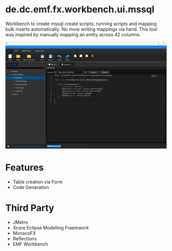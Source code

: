 # de.dc.emf.fx.workbench.ui.mssql
Workbench to create mssql create scripts, running scripts and mapping bulk inserts automatically. No more writing mappings via hand. This tool was inspired by manually mapping an entity across 42 columns.

![Editor](https://github.com/chqu1012/de.dc.emf.fx.workbench.ui.mssql/blob/main/de.dc.emf.fx.workbench.ui.mssql/resources/images/01_app.PNG) 

# Features
- Table creation via Form
- Code Generation

# Third Party
- JMetro
- Xcore Eclipse Modelling Fraemwork
- MonacoFX
- Reflections
- EMF Workbench

